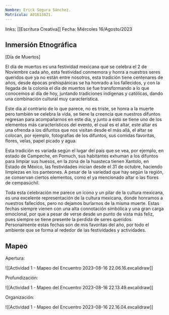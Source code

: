 ```yaml
---
Nombre: Erick Segura Sánchez.
Matrícula: A01613821.
---
```

links: [[Escritura Creativa]]
Fecha: Miércoles 16/Agosto/2023
## Inmersión Etnográfica

[Dia de Muertos]

El día de muertos es una festividad mexicana que se celebra el 2 de Noviembre cada año, esta festividad conmemora y honra a nuestros seres queridos que ya no están entre nosotros, esta tradición tiene centenares de años, desde épocas prehispánicas se ha honrado a los fallecidos, y con la llegada de la colonia el día de muertos se fue transformando a lo que conocemos al día de hoy, juntando tradiciones indígenas y católicas, dando una combinación cultural muy característica.

Este día al contrario de lo que parece, no es triste, se honra a la muerte pero también se celebra la vida, se tiene la creencia que nuestros difuntos regresan para acompañarnos en este día, y junto a esto se tiene uno de los elementos más característicos del evento, el cual es el altar, este altar es una ofrenda a los difuntos que nos visitan desde el más allá, el altar se colocan, por ejemplo, fotografías de los difuntos, sus comidas favoritas, flores, velas, papel picado y agua. 

Esta tradición es variada según el lugar del país que se vea, por ejemplo, en estado de Campeche, en Pomuch, sus habitantes exhuman a los difuntos para limpiar sus huesos, en la zona de la huasteca tienen Xantolo, en Estado de México, las festividades inician desde el 31 de octubre, haciendo limpiezas en los panteones. A pesar de la variedad que hay según la región, se conservan ciertos elementos, como el ya mencionado altar o las flores de cempasúchil.

Toda esta celebración me parece un ícono y un pilar de la cultura mexicana, es una excelente representación de la cultura mexicana, donde honramos a nuestros fallecidos, pero no dejamos burlarnos de la misma muerte. Estas fechas siempre vienen con una alta connotación simbólica y una gran carga emocional, por que a pesar de verse desde un punto de vista más feliz, pues siempre se tiene presente la perdida de seres queridos. Personalmente estas fechas son de mis favoritas del año, por todo el ambiente que se forma al rededor de las festividades y actividades. 

## Mapeo
Apertura:

![[Actividad 1 - Mapeo del Encuentro 2023-08-16 22.06.16.excalidraw]]

Profundización:

![[Actividad 1 - Mapeo del Encuentro 2023-08-16 22.13.49.excalidraw]]

Organización:

![[Actividad 1 - Mapeo del Encuentro 2023-08-16 22.16.04.excalidraw]]
